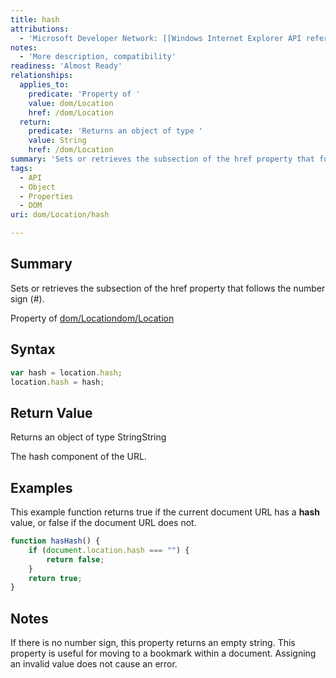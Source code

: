 ```yaml
---
title: hash
attributions:
  - 'Microsoft Developer Network: [[Windows Internet Explorer API reference](http://msdn.microsoft.com/en-us/library/ie/hh828809%28v=vs.85%29.aspx) Article]'
notes:
  - 'More description, compatibility'
readiness: 'Almost Ready'
relationships:
  applies_to:
    predicate: 'Property of '
    value: dom/Location
    href: /dom/Location
  return:
    predicate: 'Returns an object of type '
    value: String
    href: /dom/Location
summary: 'Sets or retrieves the subsection of the href property that follows the number sign (#).'
tags:
  - API
  - Object
  - Properties
  - DOM
uri: dom/Location/hash

---
```

## Summary

Sets or retrieves the subsection of the href property that follows the number sign (\#).

Property of [dom/Location](/dom/Location)[dom/Location](/dom/Location)

## Syntax

``` js
var hash = location.hash;
location.hash = hash;
```

## Return Value

Returns an object of type StringString

The hash component of the URL.

## Examples

This example function returns true if the current document URL has a **hash** value, or false if the document URL does not.

``` js
function hasHash() {
    if (document.location.hash === "") {
        return false;
    }
    return true;
}
```

## Notes

If there is no number sign, this property returns an empty string. This property is useful for moving to a bookmark within a document. Assigning an invalid value does not cause an error.
